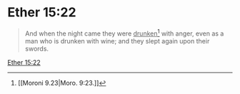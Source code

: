 # Ether 15:22

> And when the night came they were <u>drunken</u>[^a] with anger, even as a man who is drunken with wine; and they slept again upon their swords.

[Ether 15:22](https://www.churchofjesuschrist.org/study/scriptures/bofm/ether/15?lang=eng&id=p22#p22)


[^a]: [[Moroni 9.23|Moro. 9:23.]]
